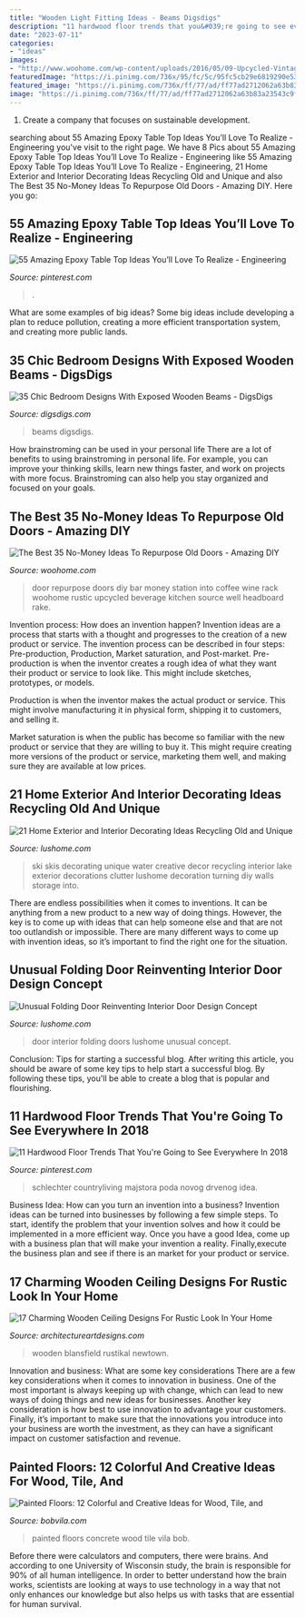 ```yaml
---
title: "Wooden Light Fitting Ideas - Beams Digsdigs"
description: "11 hardwood floor trends that you&#039;re going to see everywhere in 2018"
date: "2023-07-11"
categories:
- "ideas"
images:
- "http://www.woohome.com/wp-content/uploads/2016/05/09-Upcycled-Vintage-Door-Beverage-Bar-Station-woohome.jpg"
featuredImage: "https://i.pinimg.com/736x/95/fc/5c/95fc5cb29e6819290e53897dde05b4a3.jpg"
featured_image: "https://i.pinimg.com/736x/ff/77/ad/ff77ad2712062a63b83a23543c9fb86a.jpg"
image: "https://i.pinimg.com/736x/ff/77/ad/ff77ad2712062a63b83a23543c9fb86a.jpg"
---
```



1. Create a company that focuses on sustainable development.

	

		
searching about 55 Amazing Epoxy Table Top Ideas You’ll Love To Realize - Engineering you've visit to the right page. We have 8 Pics about 55 Amazing Epoxy Table Top Ideas You’ll Love To Realize - Engineering like 55 Amazing Epoxy Table Top Ideas You’ll Love To Realize - Engineering, 21 Home Exterior and Interior Decorating Ideas Recycling Old and Unique and also The Best 35 No-Money Ideas To Repurpose Old Doors - Amazing DIY. Here you go:
		
    
## 55 Amazing Epoxy Table Top Ideas You’ll Love To Realize - Engineering

<img loading=lazy src="https://i.pinimg.com/736x/ff/77/ad/ff77ad2712062a63b83a23543c9fb86a.jpg" onerror="this.onerror=null;this.src='https://tse4.mm.bing.net/th?id=OIP.5r6ANO_xw6htxlzxSNP3fwHaJ3&amp;pid=15.1';" alt="55 Amazing Epoxy Table Top Ideas You’ll Love To Realize - Engineering">

_Source: pinterest.com_

>. 

	

What are some examples of big ideas?
Some big ideas include developing a plan to reduce pollution, creating a more efficient transportation system, and creating more public lands.

    
## 35 Chic Bedroom Designs With Exposed Wooden Beams - DigsDigs

<img loading=lazy src="https://www.digsdigs.com/photos/chic-bedroom-designs-with-exposed-wooden-beams-8-554x831.jpg" onerror="this.onerror=null;this.src='https://tse4.mm.bing.net/th?id=OIP._oQyoj0rBSJpDvQw3mKYKAHaLH&amp;pid=15.1';" alt="35 Chic Bedroom Designs With Exposed Wooden Beams - DigsDigs">

_Source: digsdigs.com_

>beams digsdigs. 

	

How brainstroming can be used in your personal life
There are a lot of benefits to using brainstroming in personal life. For example, you can improve your thinking skills, learn new things faster, and work on projects with more focus. Brainstroming can also help you stay organized and focused on your goals.

    
## The Best 35 No-Money Ideas To Repurpose Old Doors - Amazing DIY

<img loading=lazy src="http://www.woohome.com/wp-content/uploads/2016/05/09-Upcycled-Vintage-Door-Beverage-Bar-Station-woohome.jpg" onerror="this.onerror=null;this.src='https://tse4.mm.bing.net/th?id=OIP.0qj6OJGVpLdZBjQLLs1O2QHaR9&amp;pid=15.1';" alt="The Best 35 No-Money Ideas To Repurpose Old Doors - Amazing DIY">

_Source: woohome.com_

>door repurpose doors diy bar money station into coffee wine rack woohome rustic upcycled beverage kitchen source well headboard rake. 

	

Invention process: How does an invention happen?
Invention ideas are a process that starts with a thought and progresses to the creation of a new product or service. The invention process can be described in four steps: Pre-production, Production, Market saturation, and Post-market.
Pre-production is when the inventor creates a rough idea of what they want their product or service to look like. This might include sketches, prototypes, or models.

Production is when the inventor makes the actual product or service. This might involve manufacturing it in physical form, shipping it to customers, and selling it.

Market saturation is when the public has become so familiar with the new product or service that they are willing to buy it. This might require creating more versions of the product or service, marketing them well, and making sure they are available at low prices.

    
## 21 Home Exterior And Interior Decorating Ideas Recycling Old And Unique

<img loading=lazy src="https://www.lushome.com/wp-content/uploads/2013/03/skis-home-interior-decorating-ideas-13.jpg" onerror="this.onerror=null;this.src='https://tse4.mm.bing.net/th?id=OIP.hjJvzc1qJEizmTDigZDB6AHaKD&amp;pid=15.1';" alt="21 Home Exterior and Interior Decorating Ideas Recycling Old and Unique">

_Source: lushome.com_

>ski skis decorating unique water creative decor recycling interior lake exterior decorations clutter lushome decoration turning diy walls storage into. 

	

There are endless possibilities when it comes to inventions. It can be anything from a new product to a new way of doing things. However, the key is to come up with ideas that can help someone else and that are not too outlandish or impossible. There are many different ways to come up with invention ideas, so it’s important to find the right one for the situation.

    
## Unusual Folding Door Reinventing Interior Door Design Concept

<img loading=lazy src="https://www.lushome.com/wp-content/uploads/2012/09/interior-doors-matharoo-curtain-door-2.jpg" onerror="this.onerror=null;this.src='https://tse2.mm.bing.net/th?id=OIP.cZo8rV9rhDOx2X87DvpdhgAAAA&amp;pid=15.1';" alt="Unusual Folding Door Reinventing Interior Door Design Concept">

_Source: lushome.com_

>door interior folding doors lushome unusual concept. 

	

Conclusion: Tips for starting a successful blog.
After writing this article, you should be aware of some key tips to help start a successful blog. By following these tips, you'll be able to create a blog that is popular and flourishing.

    
## 11 Hardwood Floor Trends That You&#039;re Going To See Everywhere In 2018

<img loading=lazy src="https://i.pinimg.com/736x/95/fc/5c/95fc5cb29e6819290e53897dde05b4a3.jpg" onerror="this.onerror=null;this.src='https://tse4.mm.bing.net/th?id=OIP.iBpbVFqKvlmYP80OgezNugHaLH&amp;pid=15.1';" alt="11 Hardwood Floor Trends That You&#039;re Going to See Everywhere In 2018">

_Source: pinterest.com_

>schlechter countryliving majstora poda novog drvenog idea. 

	

Business Idea: How can you turn an invention into a business?
Invention ideas can be turned into businesses by following a few simple steps. To start, identify the problem that your invention solves and how it could be implemented in a more efficient way. Once you have a good Idea, come up with a business plan that will make your invention a reality. Finally,execute the business plan and see if there is an market for your product or service.

    
## 17 Charming Wooden Ceiling Designs For Rustic Look In Your Home

<img loading=lazy src="https://www.architectureartdesigns.com/wp-content/uploads/2015/11/75.jpg" onerror="this.onerror=null;this.src='https://tse4.mm.bing.net/th?id=OIP.oJL2BmJf1R7-TXeGU7QGbAHaE6&amp;pid=15.1';" alt="17 Charming Wooden Ceiling Designs For Rustic Look In Your Home">

_Source: architectureartdesigns.com_

>wooden blansfield rustikal newtown. 

	

Innovation and business: What are some key considerations
There are a few key considerations when it comes to innovation in business. One of the most important is always keeping up with change, which can lead to new ways of doing things and new ideas for businesses. Another key consideration is how best to use innovation to advantage your customers. Finally, it’s important to make sure that the innovations you introduce into your business are worth the investment, as they can have a significant impact on customer satisfaction and revenue.

    
## Painted Floors: 12 Colorful And Creative Ideas For Wood, Tile, And

<img loading=lazy src="https://s3-production.bobvila.com/slides/31221/original/Painted_Floors_GraceDesigns.jpg?1554865242" onerror="this.onerror=null;this.src='https://tse3.mm.bing.net/th?id=OIP.2ouy_4NQqkv7MUA-b9tLSAHaJ4&amp;pid=15.1';" alt="Painted Floors: 12 Colorful and Creative Ideas for Wood, Tile, and">

_Source: bobvila.com_

>painted floors concrete wood tile vila bob. 

	

Before there were calculators and computers, there were brains. And according to one University of Wisconsin study, the brain is responsible for 90% of all human intelligence. In order to better understand how the brain works, scientists are looking at ways to use technology in a way that not only enhances our knowledge but also helps us with tasks that are essential for human survival.

